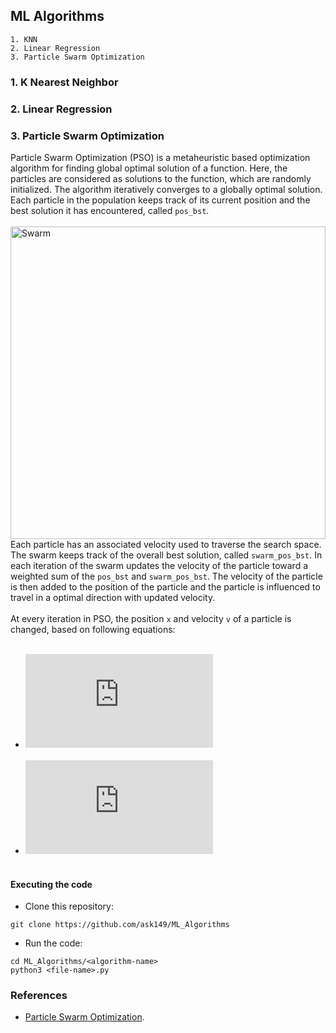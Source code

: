 ## ML Algorithms ##
    1. KNN
    2. Linear Regression
    3. Particle Swarm Optimization
### 1. K Nearest Neighbor <br> ###
### 2. Linear Regression <br> ###
### 3. Particle Swarm Optimization<br> ###
Particle Swarm Optimization (PSO) is a metaheuristic based optimization algorithm for finding global optimal solution of a function. Here, the particles are considered as solutions to the function, which are randomly initialized. The algorithm iteratively converges to a globally optimal solution. Each particle in the population keeps track of its current position and the best solution it has encountered, called ``pos_bst``. <br><br>
<img src="https://github.com/Ask149/ML_Algorithms/imgs/swarm.jpg" alt="Swarm" style="float: left; margin-right: 10px; height:500px; width:100%;" /> <br><br>
Each particle has an associated velocity used to traverse the search space. The swarm keeps track of the overall best solution, called ``swarm_pos_bst``. In each iteration of the swarm updates the velocity of the particle toward a weighted sum of the ``pos_bst`` and ``swarm_pos_bst``. The velocity of the particle is then added to the position of the particle and the particle is influenced to travel in a optimal direction with updated velocity. <br><br>
At every iteration in PSO, the position ``x`` and velocity ``v`` of a particle is changed, based on following equations: <br><br>
- ![first equation](https://latex.codecogs.com/gif.latex?x_%7Bk&plus;1%7D%5E%7Bi%7D%20%3D%20x_%7Bk%7D%5E%7Bi%7D%20&plus;%20v_%7Bk&plus;1%7D%5E%7Bi%7D)<br><br>
- ![second equation](https://latex.codecogs.com/gif.latex?v_%7Bk&plus;1%7D%5E%7Bi%7D%20%3D%20w_%7Bk%7D%20v_%7Bk%7D%5E%7Bi%7D%20&plus;%20c_%7B1%7Dr_%7B1%7D%28p_%7Bk%7D%5E%7Bi%7D%20-%20x_%7Bk%7D%5E%7Bi%7D%29%20&plus;%20c_%7B2%7Dr_%7B2%7D%28p_%7Bk%7D%5E%7Bg%7D%20-%20x_%7Bk%7D%5E%7Bi%7D%29)<br><br>
#### Executing the code ####
- Clone this repository:
```
git clone https://github.com/ask149/ML_Algorithms
```
- Run the code:
```
cd ML_Algorithms/<algorithm-name>
python3 <file-name>.py
```

### References ###
- [Particle Swarm Optimization](https://ieeexplore.ieee.org/document/488968).
